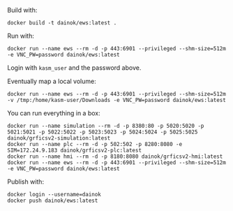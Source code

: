 Build with:

```
docker build -t dainok/ews:latest .
```

Run with:

```
docker run --name ews --rm -d -p 443:6901 --privileged --shm-size=512m -e VNC_PW=password dainok/ews:latest
```

Login with `kasm_user` and the password above.

Eventually map a local volume:

```
docker run --name ews --rm -d -p 443:6901 --privileged --shm-size=512m -v /tmp:/home/kasm-user/Downloads -e VNC_PW=password dainok/ews:latest
```

You can run everything in a box:

```
docker run --name simulation --rm -d -p 8380:80 -p 5020:5020 -p 5021:5021 -p 5022:5022 -p 5023:5023 -p 5024:5024 -p 5025:5025 dainok/grficsv2-simulation:latest
docker run --name plc --rm -d -p 502:502 -p 8280:8080 -e SIM=172.24.9.183 dainok/grficsv2-plc:latest
docker run --name hmi --rm -d -p 8180:8080 dainok/grficsv2-hmi:latest
docker run --name ews --rm -d -p 443:6901 --privileged --shm-size=512m -e VNC_PW=password dainok/ews:latest
```

Publish with:

```
docker login --username=dainok
docker push dainok/ews:latest
```
